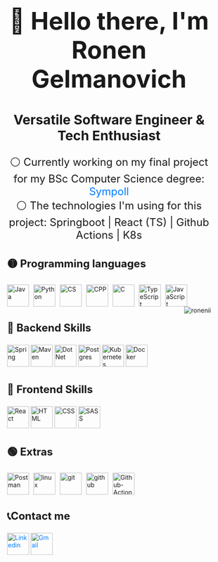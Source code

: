 <div style="max-width: 800px; margin: 0 auto; padding: 20px;"> 
  <h1 style="font-size: 55px; text-align: center;">👋 Hello there, I'm Ronen Gelmanovich</h1> 
  <h2 style="font-size: 30px; text-align: center;">Versatile Software Engineer & Tech Enthusiast</h2>
<p style="font-size: 24px; text-align: center;">
⚪ Currently working on my final project for my BSc Computer Science degree: <a href="https://github.com/sympoll" style="text-decoration: none; color: #007bff;"> Sympoll </a> <br>
⚪ The technologies I'm using for this project: Springboot | React (TS) | Github Actions | K8s <br>

<h3 style="font-size: 24px;">🟡 Programming languages </h3>
<div style="display: flex; flex-wrap: wrap; gap: 10px;">
<img src="https://skillicons.dev/icons?i=java" alt="Java" style="width: 50px; height: 50px;">
<img src="https://skillicons.dev/icons?i=python" alt="Python" style="width: 50px; height: 50px;">
<img src="https://skillicons.dev/icons?i=cs" alt="CS" style="width: 50px; height: 50px;">
<img src="https://skillicons.dev/icons?i=cpp" alt="CPP" style="width: 50px; height: 50px;">
<img src="https://skillicons.dev/icons?i=c" alt="C" style="width: 50px; height: 50px;">
<img src="https://skillicons.dev/icons?i=ts" alt="TypeScript" style="width: 50px; height: 50px;">
<img src="https://skillicons.dev/icons?i=js" alt="JavaScript" style="width: 50px; height: 50px;">
</div>

<img align="right" src="https://github-readme-stats.vercel.app/api/top-langs?username=ronenii&show_icons=true&locale=en&layout=compact&bg_color=0D1117&title_color=FFFFFF&text_color=FFFFFF&border_color=150d24" alt="ronenii" />

<h3 style="font-size: 24px;">🔴 Backend Skills </h3> 
<div>
<img src="https://skillicons.dev/icons?i=spring" alt="Spring" style="width: 50px; height: 50px;">
<img src="https://skillicons.dev/icons?i=maven" alt="Maven" style="width: 50px; height: 50px;">
<img src="https://skillicons.dev/icons?i=dotnet" alt="DotNet" style="width: 50px; height: 50px;">
<img src="https://skillicons.dev/icons?i=postgres" alt="Postgres" style="width: 50px; height: 50px;">
<img src="https://skillicons.dev/icons?i=kubernetes" alt="Kubernetes" style="width: 50px; height: 50px;">
<img src="https://skillicons.dev/icons?i=docker" alt="Docker" style="width: 50px; height: 50px;">
</div>
  
<h3 style="font-size: 24px;">🔵 Frontend Skills </h3> 
<div>
<img src="https://skillicons.dev/icons?i=react" alt="React" style="width: 50px; height: 50px;">
<img src="https://skillicons.dev/icons?i=html" alt="HTML" style="width: 50px; height: 50px;">
<img src="https://skillicons.dev/icons?i=css" alt="CSS" style="width: 50px; height: 50px;">
<img src="https://skillicons.dev/icons?i=sass" alt="SASS" style="width: 50px; height: 50px;">
</div>

<h3 style="font-size: 24px;">🟢 Extras </h3>
<div style="display: flex; flex-wrap: wrap; gap: 10px;">
<img src="https://skillicons.dev/icons?i=postman" alt="Postman" style="width: 50px; height: 50px;">
<img src="https://skillicons.dev/icons?i=linux" alt="linux" style="width: 50px; height: 50px;">
<img src="https://skillicons.dev/icons?i=git" alt="git" style="width: 50px; height: 50px;">
<img src="https://skillicons.dev/icons?i=github" alt="github" style="width: 50px; height: 50px;">
<img src="https://skillicons.dev/icons?i=githubactions" alt="Github-Actions" style="width: 50px; height: 50px;">
</div>

<div>
<h3 style="font-size: 24px;">📞Contact me</h3>
<a href="https://www.linkedin.com/in/ronen-gelmanovich/" style="text-decoration: none; color: #007bff;">
<img src="https://skillicons.dev/icons?i=linkedin" alt="Linkedin" style="width: 50px; height: 50px;">
</a>
<a href="mailto:ronen.glm@gmail.com" style="text-decoration: none; color: #007bff;">
<img src="https://skillicons.dev/icons?i=gmail" alt="Gmail" style="width: 50px; height: 50px;">
</a>

</div>
